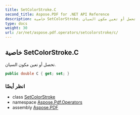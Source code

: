 ```yaml
---
title: SetColorStroke.C
second_title: Aspose.PDF for .NET API Reference
description: خاصية SetColorStroke. تحصل أو تعين مكون السيان
type: docs
weight: 30
url: /ar/net/aspose.pdf.operators/setcolorstroke/c/
---
```

## خاصية SetColorStroke.C

تحصل أو تعين مكون السيان.

```csharp
public double C { get; set; }
```

### انظر أيضًا

* class [SetColorStroke](../)
* namespace [Aspose.Pdf.Operators](../../../aspose.pdf.operators/)
* assembly [Aspose.PDF](../../../)